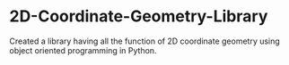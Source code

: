 # 2D-Coordinate-Geometry-Library
Created a library having all the function of 2D coordinate geometry using object oriented programming in Python.
